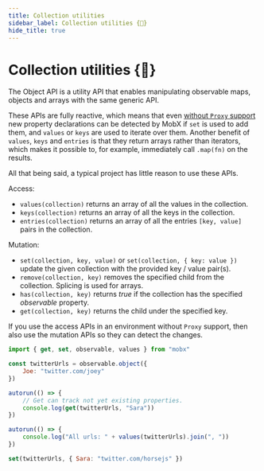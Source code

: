 ```yaml
---
title: Collection utilities
sidebar_label: Collection utilities {🚀}
hide_title: true
---
```


<script async type="text/javascript" src="//cdn.carbonads.com/carbon.js?serve=CEBD4KQ7&placement=mobxjsorg" id="_carbonads_js"></script>

# Collection utilities {🚀}

The Object API is a utility API that enables manipulating observable maps, objects and arrays with the same generic API.

These APIs are fully reactive, which means that even [without `Proxy` support](configure.md#limitations-without-proxy-support) new property declarations can be detected by MobX if `set` is used to add them, and `values` or `keys` are used to iterate over them.
Another benefit of `values`, `keys` and `entries` is that they return arrays rather than iterators, which makes it possible to, for example, immediately call `.map(fn)` on the results.

All that being said, a typical project has little reason to use these APIs.

Access:

-   `values(collection)` returns an array of all the values in the collection.
-   `keys(collection)` returns an array of all the keys in the collection.
-   `entries(collection)` returns an array of all the entries `[key, value]` pairs in the collection.

Mutation:

-   `set(collection, key, value)` or `set(collection, { key: value })` update the given collection with the provided key / value pair(s).
-   `remove(collection, key)` removes the specified child from the collection. Splicing is used for arrays.
-   `has(collection, key)` returns _true_ if the collection has the specified _observable_ property.
-   `get(collection, key)` returns the child under the specified key.

If you use the access APIs in an environment without `Proxy` support, then also use the mutation APIs so they can detect the changes.

```javascript
import { get, set, observable, values } from "mobx"

const twitterUrls = observable.object({
    Joe: "twitter.com/joey"
})

autorun(() => {
    // Get can track not yet existing properties.
    console.log(get(twitterUrls, "Sara"))
})

autorun(() => {
    console.log("All urls: " + values(twitterUrls).join(", "))
})

set(twitterUrls, { Sara: "twitter.com/horsejs" })
```
